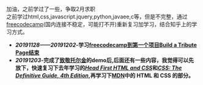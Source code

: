 加油，之前学过了一些，争取2月求职<br/>
之前学过html,css,javascript.jquery,python,javaee,c等，但是不完整，通过<a href="https://www.freecodecamp.cn/akayidesu" target="_blank">freecodecamp</a>(国内连接不稳定，可能打不开)重新复习加学习，结合知乎上的学习方式。<br/>
<ul>
        <li><strong><em>20191128——20191202</em>-学习<a href="https://www.freecodecamp.cn/akayidesu" target="_blank">freecodecamp到第一个项目Build a Tribute Page结束</a></strong></li>
        <li><strong><em>20191203</em>-完成了<a href="https://akayi07.github.io/TributePage1/" target="_blank">致敬托尔金</a>的demo后,后面还有一些内容，我觉得可以先放下，快速复习下去年学习的<a href="https://book.douban.com/subject/25752357/" target="_blank"><em>Head First HTML and CSS</em></a>和<a href="https://book.douban.com/subject/33398314/" target="_blank"><em>CSS: The Definitive Guide, 4th Edition</em></a>,再学习下<a href="https://developer.mozilla.org/zh-CN/" target="_blank">MDN</a>中的 HTML 和 CSS 的部分。</strong></li>
</ul>
